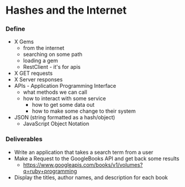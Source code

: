 # Hashes and the Internet

### Define

* X Gems
  * from the internet
  * searching on some path
  * loading a gem
  * RestClient - it's for apis
* X GET requests
* X Server responses
* APIs - Application Programming Interface
  * what methods we can call
  * how to interact with some service
    * how to get some data out
    * how to make some change to their system
* JSON (string formatted as a hash/object)
  * JavaScript Object Notation

### Deliverables

* Write an application that takes a search term from a user
* Make a Request to the GoogleBooks API and get back some results
  * https://www.googleapis.com/books/v1/volumes?q=ruby+programming
* Display the titles, author names, and description for each book
